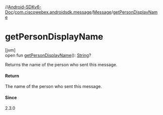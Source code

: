 //[Android-SDKv6-Doc](../../../index.md)/[com.ciscowebex.androidsdk.message](../index.md)/[Message](index.md)/[getPersonDisplayName](get-person-display-name.md)

# getPersonDisplayName

[jvm]\
open fun [getPersonDisplayName](get-person-display-name.md)(): [String](https://kotlinlang.org/api/latest/jvm/stdlib/kotlin/-string/index.html)?

Returns the name of the person who sent this message.

#### Return

The name of the person who sent this message.

#### Since

2.3.0

